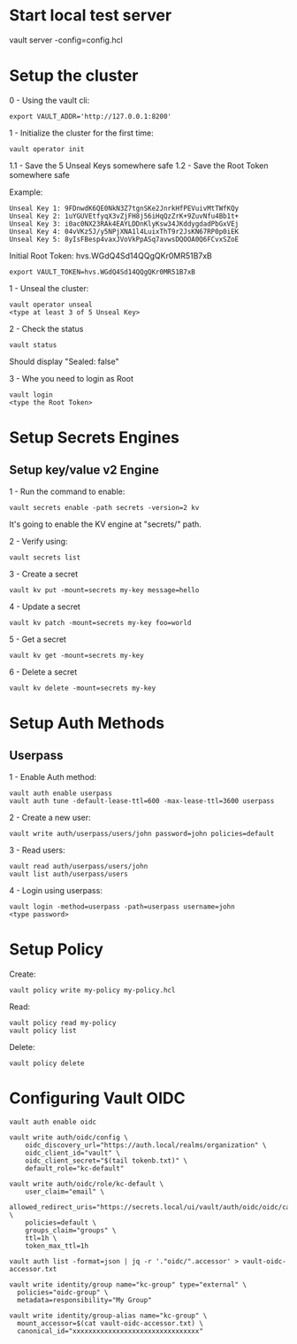 # Start local test server
vault server -config=config.hcl

# Setup the cluster
0 - Using the vault cli:
```
export VAULT_ADDR='http://127.0.0.1:8200'
```
1 - Initialize the cluster for the first time:
```
vault operator init
```
1.1 - Save the 5 Unseal Keys somewhere safe
1.2 - Save the Root Token somewhere safe

Example:
```
Unseal Key 1: 9FDnwdK6QE0NkN3Z7tgnSKe2JnrkHfPEVuivMtTWfKQy
Unseal Key 2: 1uYGUVEtfyqX3vZjFH8j56iHqQzZrK+9ZuvNfu4Bb1t+
Unseal Key 3: i0ac0NX23RAk4EAYLDDnKlyKsw34JKddygdadPbGxVEj
Unseal Key 4: 04vVKz5J/y5NPjXNA1l4LuixThT9r2JsKN67RP0p0iEK
Unseal Key 5: 8yIsFBesp4vaxJVoVkPpASq7avwsDQOOA0Q6FCvxSZoE
```

Initial Root Token: hvs.WGdQ4Sd14QQgQKr0MR51B7xB

```
export VAULT_TOKEN=hvs.WGdQ4Sd14QQgQKr0MR51B7xB
```

1 - Unseal the cluster:
```
vault operator unseal
<type at least 3 of 5 Unseal Key>
```

2 - Check the status
```
vault status
```
Should display "Sealed: false"

3 - Whe you need to login as Root
```
vault login
<type the Root Token>
```

# Setup Secrets Engines
## Setup key/value v2 Engine
1 - Run the command to enable:
```
vault secrets enable -path secrets -version=2 kv
```
It's going to enable the KV engine at "secrets/" path.

2 - Verify using:
```
vault secrets list
```
3 - Create a secret
```
vault kv put -mount=secrets my-key message=hello
```
4 - Update a secret
```
vault kv patch -mount=secrets my-key foo=world
```
5 - Get a secret
```
vault kv get -mount=secrets my-key
```
6 - Delete a secret
```
vault kv delete -mount=secrets my-key
```

# Setup Auth Methods
## Userpass
1 - Enable Auth method:
```
vault auth enable userpass
vault auth tune -default-lease-ttl=600 -max-lease-ttl=3600 userpass
```
2 - Create a new user:
```
vault write auth/userpass/users/john password=john policies=default
```
3 - Read users:
```
vault read auth/userpass/users/john
vault list auth/userpass/users
```
4 - Login using userpass:
```
vault login -method=userpass -path=userpass username=john
<type password>
```

# Setup Policy
Create:
```
vault policy write my-policy my-policy.hcl
```
Read:
```
vault policy read my-policy
vault policy list
```
Delete:
```
vault policy delete
```

# Configuring Vault OIDC
```
vault auth enable oidc

vault write auth/oidc/config \
    oidc_discovery_url="https://auth.local/realms/organization" \
    oidc_client_id="vault" \
    oidc_client_secret="$(tail tokenb.txt)" \
    default_role="kc-default"

vault write auth/oidc/role/kc-default \
    user_claim="email" \
    allowed_redirect_uris="https://secrets.local/ui/vault/auth/oidc/oidc/callback" \
    policies=default \
    groups_claim="groups" \
    ttl=1h \
    token_max_ttl=1h

vault auth list -format=json | jq -r '."oidc/".accessor' > vault-oidc-accessor.txt

vault write identity/group name="kc-group" type="external" \
  policies="oidc-group" \
  metadata=responsibility="My Group"

vault write identity/group-alias name="kc-group" \
  mount_accessor=$(cat vault-oidc-accessor.txt) \
  canonical_id="xxxxxxxxxxxxxxxxxxxxxxxxxxxxxxxx"
```
